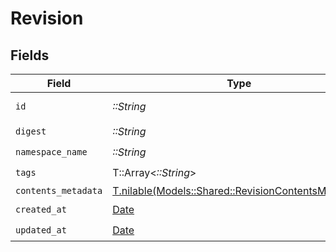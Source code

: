# Revision


## Fields

| Field                                                                                                  | Type                                                                                                   | Required                                                                                               | Description                                                                                            | Example                                                                                                |
| ------------------------------------------------------------------------------------------------------ | ------------------------------------------------------------------------------------------------------ | ------------------------------------------------------------------------------------------------------ | ------------------------------------------------------------------------------------------------------ | ------------------------------------------------------------------------------------------------------ |
| `id`                                                                                                   | *::String*                                                                                             | :heavy_check_mark:                                                                                     | Format {namespace_id}/{revision_digest}                                                                |                                                                                                        |
| `digest`                                                                                               | *::String*                                                                                             | :heavy_check_mark:                                                                                     | N/A                                                                                                    | sha256:6d1ef012b5674ad8a127ecfa9b5e6f5178d171b90ee462846974177fd9bdd39f                                |
| `namespace_name`                                                                                       | *::String*                                                                                             | :heavy_check_mark:                                                                                     | N/A                                                                                                    |                                                                                                        |
| `tags`                                                                                                 | T::Array<*::String*>                                                                                   | :heavy_check_mark:                                                                                     | N/A                                                                                                    |                                                                                                        |
| `contents_metadata`                                                                                    | [T.nilable(Models::Shared::RevisionContentsMetadata)](../../models/shared/revisioncontentsmetadata.md) | :heavy_minus_sign:                                                                                     | N/A                                                                                                    |                                                                                                        |
| `created_at`                                                                                           | [Date](https://ruby-doc.org/stdlib-2.6.1/libdoc/date/rdoc/Date.html)                                   | :heavy_check_mark:                                                                                     | N/A                                                                                                    |                                                                                                        |
| `updated_at`                                                                                           | [Date](https://ruby-doc.org/stdlib-2.6.1/libdoc/date/rdoc/Date.html)                                   | :heavy_check_mark:                                                                                     | N/A                                                                                                    |                                                                                                        |